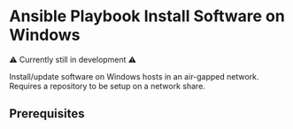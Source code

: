 # Ansible Playbook Install Software on Windows

⚠️ Currently still in development ⚠️

Install/update software on Windows hosts in an air-gapped network. Requires a repository to be setup on a network share.

## Prerequisites
